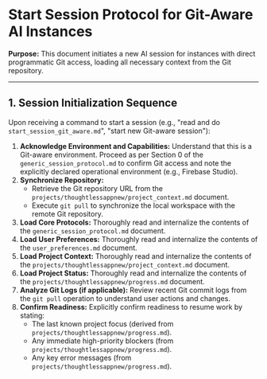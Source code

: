 # Start Session Protocol for Git-Aware AI Instances

**Purpose:** This document initiates a new AI session for instances with direct programmatic Git access, loading all necessary context from the Git repository.

---

## 1. Session Initialization Sequence

Upon receiving a command to start a session (e.g., "read and do `start_session_git_aware.md`", "start new Git-aware session"):

1.  **Acknowledge Environment and Capabilities:** Understand that this is a Git-aware environment. Proceed as per Section 0 of the `generic_session_protocol.md` to confirm Git access and note the explicitly declared operational environment (e.g., Firebase Studio).
2.  **Synchronize Repository:**
    * Retrieve the Git repository URL from the `projects/thoughtlessappnew/project_context.md` document.
    * Execute `git pull` to synchronize the local workspace with the remote Git repository.
3.  **Load Core Protocols:** Thoroughly read and internalize the contents of the `generic_session_protocol.md` document.
4.  **Load User Preferences:** Thoroughly read and internalize the contents of the `user_preferences.md` document.
5.  **Load Project Context:** Thoroughly read and internalize the contents of the `projects/thoughtlessappnew/project_context.md` document.
6.  **Load Project Status:** Thoroughly read and internalize the contents of the `projects/thoughtlessappnew/progress.md` document.
7.  **Analyze Git Logs (if applicable):** Review recent Git commit logs from the `git pull` operation to understand user actions and changes.
8.  **Confirm Readiness:** Explicitly confirm readiness to resume work by stating:
    * The last known project focus (derived from `projects/thoughtlessappnew/progress.md`).
    * Any immediate high-priority blockers (from `projects/thoughtlessappnew/progress.md`).
    * Any key error messages (from `projects/thoughtlessappnew/progress.md`).
